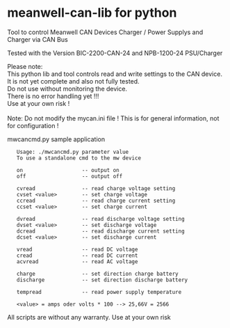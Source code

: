 # meanwell-can-lib for python
Tool to control Meanwell CAN Devices Charger / Power Supplys and Charger via CAN Bus

Tested with the Version BIC-2200-CAN-24 and NPB-1200-24 PSU/Charger

Please note:  
This python lib and tool controls read and write settings to the CAN device.</br>
It is not yet complete and also not fully tested. </br>
Do not use without monitoring the device. </br>
There is no error handling yet !!!</br>
Use at your own risk !</br>
</br>
Note: Do not modify the mycan.ini file ! This is for general information, not for configuration !</br>

mwcancmd.py sample application

	   Usage: ./mwcancmd.py parameter value
       To use a standalone cmd to the mw device
	   
       on                   -- output on
       off                  -- output off

       cvread               -- read charge voltage setting
       cvset <value>        -- set charge voltage
       ccread               -- read charge current setting
       ccset <value>        -- set charge current

       dvread               -- read discharge voltage setting
       dvset <value>        -- set discharge voltage
       dcread               -- read discharge current setting
       dcset <value>        -- set discharge current

       vread                -- read DC voltage
       cread                -- read DC current
       acvread              -- read AC voltage

       charge               -- set direction charge battery
       discharge            -- set direction discharge battery

       tempread             -- read power supply temperature

       <value> = amps oder volts * 100 --> 25,66V = 2566 
        
All scripts are without any warranty. Use at your own risk
